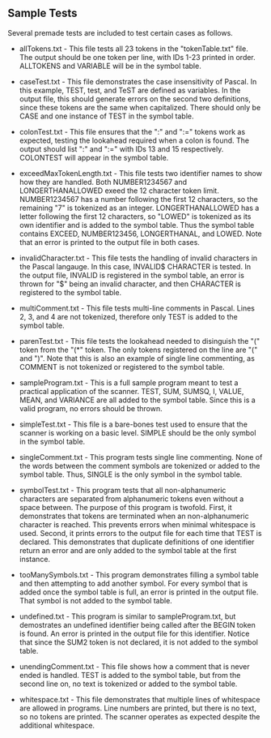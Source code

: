 

## Sample Tests
Several premade tests are included to test certain cases as follows.

* allTokens.txt - This file tests all 23 tokens in the "tokenTable.txt" file. The output should be 
    one token per line, with IDs 1-23 printed in order. ALLTOKENS and VARIABLE will be in the 
    symbol table.

* caseTest.txt - This file demonstrates the case insensitivity of Pascal. In this example, TEST, test, 
    and TeST are defined as variables. In the output file, this should generate errors on the second 
    two definitions, since these tokens are the same when capitalized. There should only be CASE and 
    one instance of TEST in the symbol table.

* colonTest.txt - This file ensures that the ":" and ":=" tokens work as expected, testing the lookahead 
    required when a colon is found. The output should list ":" and ":=" with IDs 13 and 15 respectively. 
    COLONTEST will appear in the symbol table.

* exceedMaxTokenLength.txt - This file tests two identifier names to show how they are handled. Both 
    NUMBER1234567 and LONGERTHANALLOWED exeed the 12 character token limit. NUMBER1234567 has a number 
    following the first 12 characters, so the remaining "7" is tokenized as an integer. 
    LONGERTHANALLOWED has a letter following the first 12 characters, so "LOWED" is tokenized as its 
    own identifier and is added to the symbol table. Thus the symbol table contains EXCEED, 
    NUMBER123456, LONGERTHANAL, and LOWED. Note that an error is printed to the output file in 
    both cases.

* invalidCharacter.txt - This file tests the handling of invalid characters in the Pascal langauge. In this
    case, INVALID$ CHARACTER is tested. In the output file, INVALID is registered in the symbol table, 
    an error is thrown for "$" being an invalid character, and then CHARACTER is registered to the 
    symbol table. 

* multiComment.txt - This file tests multi-line comments in Pascal. Lines 2, 3, and 4 are not tokenized,
    therefore only TEST is added to the symbol table. 

* parenTest.txt - This file tests the lookahead needed to disinguish the "(" token from the "(*" token. 
    The only tokens registered on the line are "(" and ")". Note that this is also an example of single 
    line commenting, as COMMENT is not tokenized or registered to the symbol table. 

* sampleProgram.txt - This is a full sample program meant to test a practical application of the scanner. 
    TEST, SUM, SUMSQ, I, VALUE, MEAN, and VARIANCE are all added to the symbol table. Since this is a valid 
    program, no errors should be thrown. 
    
* simpleTest.txt - This file is a bare-bones test used to ensure that the scanner is working on a basic level.
    SIMPLE should be the only symbol in the symbol table. 

* singleComment.txt - This program tests single line commenting. None of the words between the comment symbols
    are tokenized or added to the symbol table. Thus, SINGLE is the only symbol in the symbol table. 

* symbolTest.txt - This program tests that all non-alphanumeric characters are separated from alphanumeric tokens 
    even without a space between. The purpose of this program is twofold. First, it demonstrates that tokens 
    are terminated when an non-alphanumeric character is reached. This prevents errors when minimal whitespace 
    is used. Second, it prints errors to the output file for each time that TEST is declared. This demonstrates 
    that duplicate definitions of one identifier return an error and are only added to the symbol table at 
    the first instance.

* tooManySymbols.txt - This program demonstrates filling a symbol table and then attempting to add another symbol. 
    For every symbol that is added once the symbol table is full, an error is printed in the output file. That 
    symbol is not added to the symbol table. 

* undefined.txt - This program is similar to sampleProgram.txt, but demostrates an undefined identifier being 
    called after the BEGIN token is found. An error is printed in the output file for this identifier.
    Notice that since the SUM2 token is not declared, it is not added to the symbol table. 

* unendingComment.txt - This file shows how a comment that is never ended is handled. TEST is added to the symbol
    table, but from the second line on, no text is tokenized or added to the symbol table.

* whitespace.txt - This file demonstrates that multiple lines of whitespace are allowed in programs. Line numbers 
    are printed, but there is no text, so no tokens are printed. The scanner operates as expected despite the 
    additional whitespace. 
